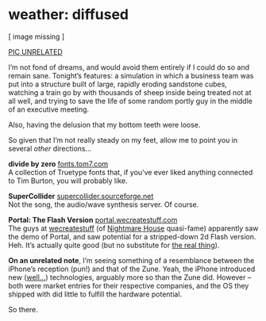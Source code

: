 # weather: diffused

\[ image missing ]

[PIC UNRELATED](http://www.encyclopediadramatica.com/Pic_Unrelated)

I’m not fond of dreams, and would avoid them entirely if I could do so and remain sane. Tonight’s features: a simulation in which a business team was put into a structure built of large, rapidly eroding sandstone cubes, watching a train go by with thousands of sheep inside being treated not at all well, and trying to save the life of some random portly guy in the middle of an executive meeting.

Also, having the delusion that my bottom teeth were loose.

So given that I’m not really steady on my feet, allow me to point you in several _other_ directions…

**divide by zero** [fonts.tom7.com](http://fonts.tom7.com/)\
A collection of Truetype fonts that, if you’ve ever liked anything connected to Tim Burton, you will probably like.

**SuperCollider** [supercollider.sourceforge.net](http://supercollider.sourceforge.net/)\
Not the song, the audio/wave synthesis server. Of course.

**Portal: The Flash Version** [portal.wecreatestuff.com](http://portal.wecreatestuff.com/)\
The guys at [wecreatestuff](http://wecreatestuff.com) (of [Nightmare House](http://nh2.wecreatestuff.com/) quasi-fame) apparently saw the demo of Portal, and saw potential for a stripped-down 2d Flash version. Heh. It’s actually quite good (but no substitute for [the real thing](http://orange.half-life2.com/portal.html)).

**On an unrelated note**, I’m seeing something of a resemblance between the iPhone’s reception (pun!) and that of the Zune. Yeah, the iPhone introduced new ([well…](http://www.smh.com.au/news/World/Apple-alternatives-rival-the-iPhone/2007/10/24/1192941124957.html)) technologies, arguably more so than the Zune did. However – both were market entries for their respective companies, and the OS they shipped with did little to fulfill the hardware potential.

So there.
